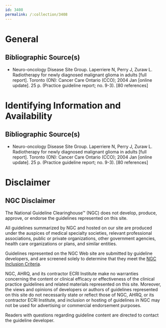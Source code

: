 ```yaml
---
id: 3408
permalink: /:collection/3408
---
```


# General

## Bibliographic Source(s)

- Neuro-oncology Disease Site Group. Laperriere N, Perry J, Zuraw L. Radiotherapy for newly diagnosed malignant glioma in adults [full report]. Toronto (ON): Cancer Care Ontario (CCO); 2004 Jan [online update]. 25 p. (Practice guideline report; no. 9-3). [80 references]

# Identifying Information and Availability

## Bibliographic Source(s)

- Neuro-oncology Disease Site Group. Laperriere N, Perry J, Zuraw L. Radiotherapy for newly diagnosed malignant glioma in adults [full report]. Toronto (ON): Cancer Care Ontario (CCO); 2004 Jan [online update]. 25 p. (Practice guideline report; no. 9-3). [80 references]

# Disclaimer

## NGC Disclaimer

The National Guideline Clearinghouse™ (NGC) does not develop, produce, approve, or endorse the guidelines represented on this site.

All guidelines summarized by NGC and hosted on our site are produced under the auspices of medical specialty societies, relevant professional associations, public or private organizations, other government agencies, health care organizations or plans, and similar entities.

Guidelines represented on the NGC Web site are submitted by guideline developers, and are screened solely to determine that they meet the [NGC Inclusion Criteria](/help-and-about/summaries/inclusion-criteria).

NGC, AHRQ, and its contractor ECRI Institute make no warranties concerning the content or clinical efficacy or effectiveness of the clinical practice guidelines and related materials represented on this site. Moreover, the views and opinions of developers or authors of guidelines represented on this site do not necessarily state or reflect those of NGC, AHRQ, or its contractor ECRI Institute, and inclusion or hosting of guidelines in NGC may not be used for advertising or commercial endorsement purposes.

Readers with questions regarding guideline content are directed to contact the guideline developer.

